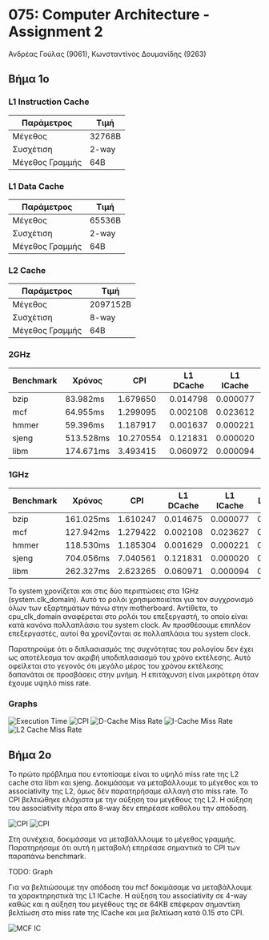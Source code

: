 # 075: Computer Architecture - Assignment 2

Ανδρέας Γούλας (9061), Κωνσταντίνος Δουμανίδης (9263)

## Βήμα 1ο

### L1 Instruction Cache

Παράμετρος     |Τιμή
---------------|------
Μέγεθος        |32768B
Συσχέτιση      |2-way
Μέγεθος Γραμμής|64B

### L1 Data Cache

Παράμετρος     |Τιμή
---------------|------
Μέγεθος        |65536B
Συσχέτιση      |2-way
Μέγεθος Γραμμής|64B

### L2 Cache

Παράμετρος     |Τιμή
---------------|--------
Μέγεθος        |2097152B
Συσχέτιση      |8-way
Μέγεθος Γραμμής|64B

### 2GHz

Benchmark|Χρόνος   |CPI      |L1 DCache|L1 ICache|L2 Cache
---------|---------|---------|---------|---------|--------
bzip     |83.982ms |1.679650 |0.014798 |0.000077 |0.282163
mcf      |64.955ms |1.299095 |0.002108 |0.023612 |0.055046
hmmer    |59.396ms |1.187917 |0.001637 |0.000221 |0.077760
sjeng    |513.528ms|10.270554|0.121831 |0.000020 |0.999972
libm     |174.671ms|3.493415 |0.060972 |0.000094 |0.999944

### 1GHz

Benchmark|Χρόνος   |CPI     |L1 DCache|L1 ICache|L2 Cache
---------|---------|--------|---------|---------|--------
bzip     |161.025ms|1.610247|0.014675 |0.000077 |0.282157
mcf      |127.942ms|1.279422|0.002108 |0.023627 |0.055046
hmmer    |118.530ms|1.185304|0.001629 |0.000221 |0.077747
sjeng    |704.056ms|7.040561|0.121831 |0.000020 |0.999972
libm     |262.327ms|2.623265|0.060971 |0.000094 |0.999944

Το system χρονίζεται και στις δύο περιπτώσεις στα 1GHz (system.clk_domain).
Αυτό το ρολόι χρησιμοποιείται για τον συγχρονισμό όλων των εξαρτημάτων πάνω
στην motherboard. Αντίθετα, το cpu_clk_domain αναφέρεται στο ρολόι του
επεξεργαστή, το οποίο είναι κατά κανόνα πολλαπλάσιο του system clock. Αν
προσθέσουμε επιπλέον επεξεργαστές, αυτοί θα χρονίζονται σε πολλαπλάσια του
system clock.

Παρατηρούμε ότι ο διπλασιασμός της συχνότητας του ρολογίου δεν έχει ως
αποτέλεσμα τον ακριβή υποδιπλασιασμό του χρόνο εκτέλεσης. Αυτό οφείλεται στο
γεγονός ότι μεγάλο μέρος του χρόνου εκτέλεσης δαπανάται σε προσβάσεις στην
μνήμη. Η επιτάχυνση είναι μικρότερη όταν έχουμε υψηλό miss rate.

### Graphs
![Execution Time](/img/step1_exec_time.png)
![CPI](/img/step1_CPI.png)
![D-Cache Miss Rate](/img/step1_dcache.png)
![I-Cache Miss Rate](/img/step1_icache.png)
![L2 Cache Miss Rate](/img/step1_l2.png)

## Βήμα 2ο

Το πρώτο πρόβλημα που εντοπίσαμε είναι το υψηλό miss rate της L2 cache στα libm
και sjeng. Δοκιμάσαμε να μεταβάλλουμε το μέγεθος και το associativity της L2,
όμως δέν παρατηρήσαμε αλλαγή στο miss rate. To CPI βελτιώθηκε ελάχιστα με την
αύξηση του μεγέθους της L2. H αύξηση του associativity πέρα απο 8-way δεν
επηρέασε καθόλου την απόδοση.

![CPI](/img/step2_libm_l2.png)
![CPI](/img/step2_sjeng_l2.png)

Στη συνέχεια, δοκιμάσαμε να μεταβάλλλουμε το μέγεθος γραμμής. Παρατηρήσαμε ότι
αυτή η μεταβολή επηρέασε σημαντικά το CPI των παραπάνω benchmark.

TODO: Graph

Για να βελτιώσουμε την απόδοση του mcf δοκιμάσαμε να μεταβάλλουμε τα
χαρακτηρηστικά της L1 ICache. Η αύξηση του associativity σε 4-way καθώς και η
αύξηση του μεγέθους της σε 64KB επέφεραν σημαντίκη βελτίωση στο miss rate της
ICache και μια βελτίωση κατά 0.15 στο CPI.

![MCF IC](/img/step2_mcf_ic.png)
